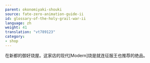 ```yaml
---
parent: okonomiyaki-shouki
source: fate-zero-animation-guide-ii
id: glossary-of-the-holy-grail-war-ii
language: zh
weight: 41
translation: "vt789123"
category:
- shop
---
```


在新都的御好烧屋。这家店的现代[Modern]烧是就连征服王也推荐的绝品。

